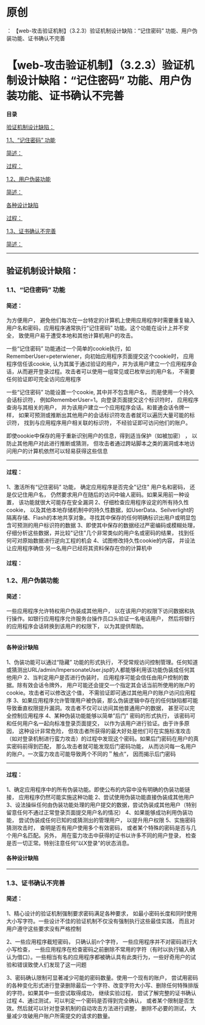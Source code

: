 # 原创
：  【web-攻击验证机制】（3.2.3）验证机制设计缺陷：“记住密码” 功能、用户伪装功能、证书确认不完善

# 【web-攻击验证机制】（3.2.3）验证机制设计缺陷：“记住密码” 功能、用户伪装功能、证书确认不完善

**目录**

[验证机制设计缺陷：](#%E9%AA%8C%E8%AF%81%E6%9C%BA%E5%88%B6%E8%AE%BE%E8%AE%A1%E7%BC%BA%E9%99%B7%EF%BC%9A)

[1.1、“记住密码” 功能](#1.1%E3%80%81%E2%80%9C%E8%AE%B0%E4%BD%8F%E5%AF%86%E7%A0%81%E2%80%9D%20%E5%8A%9F%E8%83%BD)

[简述：](#%E7%AE%80%E8%BF%B0%EF%BC%9A)

[过程：](#%E8%BF%87%E7%A8%8B%EF%BC%9A)

[1.2、用户伪装功能](#1.2%E3%80%81%E7%94%A8%E6%88%B7%E4%BC%AA%E8%A3%85%E5%8A%9F%E8%83%BD)

[简述：](#%E7%AE%80%E8%BF%B0%EF%BC%9A)

[各种设计缺陷](#%E5%90%84%E7%A7%8D%E8%AE%BE%E8%AE%A1%E7%BC%BA%E9%99%B7)

[过程：](#%E8%BF%87%E7%A8%8B%EF%BC%9A)

[1.3、证书确认不完善](#1.3%E3%80%81%E8%AF%81%E4%B9%A6%E7%A1%AE%E8%AE%A4%E4%B8%8D%E5%AE%8C%E5%96%84)

[简述：](#%E7%AE%80%E8%BF%B0%EF%BC%9A)

---


## 验证机制设计缺陷：

> 
<h3>1.1、“记住密码” 功能</h3>
<h4>简述：</h4>
为方便用户， 避免他们每次在一台特定的计算机上使用应用程序时需要重复输入用户名和密码，应用程序通常执行“记住密码” 功能。这个功能在设计上并不安全， 致使用户易于遭受本地和其他计算机用户的攻击。


一些“记住密码” 功能通过一个简单的cookie执行，如RememberUser=peterwiener，向初始应用程序页面提交这个cookie时， 应用程序信任该cookie, 认为其属于通过验证的用户，并为该用户建立一个应用程序会话，从而避开登录过程。攻击者可以使用一组常见或已枚举出的用户名， 不需要任何验证即可完全访问应用程序

一些“记住密码” 功能设置一个cookie, 其中并不包含用户名， 而是使用一个持久会话标识符， 例如RememberUser=1。向登录页面提交这个标识符时， 应用程序查询与其相关的用户， 并为该用户建立一个应用程序会话。和普通会话令牌一样， 如果可预测或推断出其他用户的会话标识符攻击者就可以遍历大量可能的标识符， 找到与应用程序用户相关联的标识符， 不经验证即可访问他们的账户。

即使oookie中保存的用于重新识别用户的信息，得到适当保护（如被加密） ， 以防止其他用户对此进行推断或猜测， 但攻击者通过跨站脚本之类的漏洞或本地访问用户的计算机依然可以轻易获得这些信息
<hr/>
<h4>过程：</h4>
1、激活所有“记住密码” 功能， 确定应用程序是否完全"记住" 用户名和密码， 还是仅记住用户名， 仍然要求用户在随后的访问中输人密码。如果采用前一种设置， 该功能就很大可能存在安全漏洞
2、仔细检查应用程序设定的所有持久性cookie， 以及其他本地存储机制中的持久性数据，如UserData、Seilverlight的隔离存储、Flash的本地共享对象。寻找其中保存的任何明确标识出用户或明显包含可预测的用户标识符的数据
3、即使其中保存的数据经过严密编码或模糊处理， 仔细分析这些数据，并比较"记住"几个非常类似的用户名或密码的结果， 找到任何可对原始数据进行逆向工程的机会
4、试图修改持久性cookie的内容， 并设法让应用程序确信·另一名用户已经将其资料保存在你的计算机中


#### 过程：

> 
<h3>1.2、用户伪装功能</h3>
<h4>简述：</h4>
一些应用程序允许特权用户伪装成其他用户， 以在该用户的权限下访问数据和执行操作。如银行应用程序允许服务台操作员口头验证一名电话用户， 然后将银行的应用程序会话转换到该用户的权限下， 以为其提供帮助。
<hr/>
<h4>各种设计缺陷</h4>
1、伪装功能可以通过“隐藏” 功能的形式执行， 不受常规访问控制管理。任何知道或猜测出URL/admin/ImpersonateUser.jsp的人都能够利用该功能伪装成任何其他用户
2、当判定用户是否进行伪装时， 应用程序可能会信任由用户控制的数据。除有效会话令牌外， 用户可能还会提交一个指定其会话当前所使用的账户的cookie。攻击者可以修改这个值， 不需验证即可通过其他用户的账户访问应用程序
3、如果应用程序允许管理用户被伪装，那么伪装逻辑中存在的任何缺陷都可能导致垂直权限提升漏洞。攻击者不仅可以访间其他普通用户的数据， 甚至可以完全控制应用程序
4、某种伪装功能能够以简单”后门” 密码的形式执行， 该密码可和任何用户名一起向标准登录页面提交， 以作为该用户进行验证。由于许多原因， 这种设计非常危险， 但攻击者所获得的最大好处是他们可在实施标准攻击（如对登录机制进行蛮力攻击）的过程中发现这个密码。如果后门密码在用户的真实密码前得到匹配， 那么攻击者就可能发现后门密码功能， 从而访问每一名用户的账户。一次蛮力攻击可能导致两个不同的＂触点”， 因而揭示后门密码
<hr/>
<h4>过程：</h4>
1、确定应用程序中的所有伪装功能。即使公布的内容中没有明确的伪装功能链接， 应用程序仍然可能实施这种功能
2、尝试使用伪装功能直接伪装成其他用户
3、设法操纵任何由伪装功能处理的用户提交的数据，尝试伪装成其他用户（特别留意任何不通过正常登录页面提交用户名的情况）
4、如果能够成功利用伪装功能， 尝试伪装成任何已知的或猜测出的管理用户， 以提升用户权限
5、实施密码猜测攻击时， 查明是否有用户使用多个有效密码， 或者某个特殊的密码是否与几个用户名匹配。另外， 用在蛮力攻击中获得的证书以许多不同的用户登录， 检查是否一切正常。特别注意任何“以X登录”的状态消息。


#### 各种设计缺陷

---


> 
<h3>1.3、证书确认不完善</h3>
<h4>简述：</h4>
1、精心设计的验证机制强制要求密码满足各种要求， 如最小密码长度和同时使用大小写字符。一些设计不佳的验证机制不仅没有强制执行这些最佳实践， 而且对用户遵守这些要求没有严格控制

2、一些应用程序截短密码， 只确认前n个字符， 一些应用程序并不对密码进行大小写检查， 一些应用程序在检查密码之前删除不常用的字符（有时以执行输入确认为借口）。一些相当有名的应用程序都被确认具有此类行为，一些好奇用户的试验和错误致使人们发现了这一问题

3、密码确认限制可显著减少可能的密码数量。使用一个现有的账户， 尝试用密码的各种变化形式进行登录删除最后一个字符、改变字符大小写、删除任何特殊排版的字符。如果其中一些尝试取得成功， 继续实验过程， 尝试了解完整的证书确认过程
4、通过测试，可以判定一个密码是否得到完全确认， 或者某个限制是否生效。然后就可以针对登录机制的自动攻击方法进行调整， 删除不必要的测试， 大量减少攻破用户账户所需提交的请求的数量。

